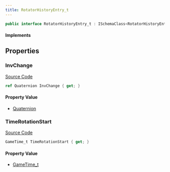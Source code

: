 ```yaml
---
title: RotatorHistoryEntry_t
---
```


```csharp
public interface RotatorHistoryEntry_t : ISchemaClass<RotatorHistoryEntry_t>, ISchemaField, ISchemaClass, INativeHandle
```

#### Implements

## Properties

### InvChange

[Source Code](https://github.com/swiftly-solution/swiftlys2/blob/beta/managed/src/SwiftlyS2.Generated/Schemas/Interfaces/RotatorHistoryEntry_t.cs#L16)

```csharp
ref Quaternion InvChange { get; }
```

#### Property Value

- [Quaternion](/docs/api/shared/natives/quaternion)

### TimeRotationStart

[Source Code](https://github.com/swiftly-solution/swiftlys2/blob/beta/managed/src/SwiftlyS2.Generated/Schemas/Interfaces/RotatorHistoryEntry_t.cs#L18)

```csharp
GameTime_t TimeRotationStart { get; }
```

#### Property Value

- [GameTime_t](/docs/api/shared/schemadefinitions/gametime_t)

